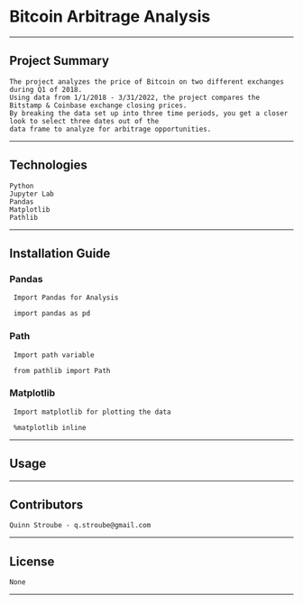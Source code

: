 # Bitcoin Arbitrage Analysis
---
## Project Summary
    The project analyzes the price of Bitcoin on two different exchanges during Q1 of 2018.
    Using data from 1/1/2018 - 3/31/2022, the project compares the Bitstamp & Coinbase exchange closing prices.
    By breaking the data set up into three time periods, you get a closer look to select three dates out of the 
    data frame to analyze for arbitrage opportunities.
---
## Technologies
    Python
    Jupyter Lab
    Pandas
    Matplotlib
    Pathlib
---
## Installation Guide
 ### Pandas
     Import Pandas for Analysis
     
     import pandas as pd
    
 ### Path    
     Import path variable
     
     from pathlib import Path
     
 ### Matplotlib    
     Import matplotlib for plotting the data
     
     %matplotlib inline
---
## Usage
    
---
## Contributors
    Quinn Stroube - q.stroube@gmail.com
---
## License
    None
---